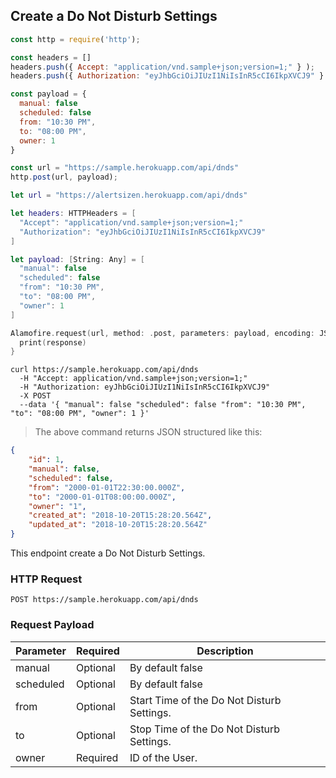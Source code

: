 ## Create a Do Not Disturb Settings

```javascript
const http = require('http');

const headers = [] 
headers.push({ Accept: "application/vnd.sample+json;version=1;" } ); 
headers.push({ Authorization: "eyJhbGciOiJIUzI1NiIsInR5cCI6IkpXVCJ9" } ); 

const payload = {
  manual: false
  scheduled: false
  from: "10:30 PM", 
  to: "08:00 PM", 
  owner: 1
}

const url = "https://sample.herokuapp.com/api/dnds"
http.post(url, payload);
```


```swift
let url = "https://alertsizen.herokuapp.com/api/dnds"

let headers: HTTPHeaders = [
  "Accept": "application/vnd.sample+json;version=1;"
  "Authorization": "eyJhbGciOiJIUzI1NiIsInR5cCI6IkpXVCJ9"
]

let payload: [String: Any] = [
  "manual": false
  "scheduled": false
  "from": "10:30 PM", 
  "to": "08:00 PM", 
  "owner": 1
]

Alamofire.request(url, method: .post, parameters: payload, encoding: JSONEncoding.default, headers: headers).responseJSON { response in
  print(response)
}
```


```shell
curl https://sample.herokuapp.com/api/dnds
  -H "Accept: application/vnd.sample+json;version=1;"
  -H "Authorization: eyJhbGciOiJIUzI1NiIsInR5cCI6IkpXVCJ9"
  -X POST
  --data '{ "manual": false "scheduled": false "from": "10:30 PM", "to": "08:00 PM", "owner": 1 }'
```

> The above command returns JSON structured like this:

```json
{
    "id": 1,
    "manual": false,
    "scheduled": false,
    "from": "2000-01-01T22:30:00.000Z",
    "to": "2000-01-01T08:00:00.000Z",
    "owner": "1",
    "created_at": "2018-10-20T15:28:20.564Z",
    "updated_at": "2018-10-20T15:28:20.564Z"
}
```

This endpoint create a Do Not Disturb Settings.

### HTTP Request

`POST https://sample.herokuapp.com/api/dnds`

### Request Payload

Parameter | Required | Description
--------- | ------- | -----------
manual | Optional | By default false
scheduled | Optional | By default false
from | Optional | Start Time of the Do Not Disturb Settings.
to | Optional | Stop Time of the Do Not Disturb Settings.
owner | Required | ID of the User.



